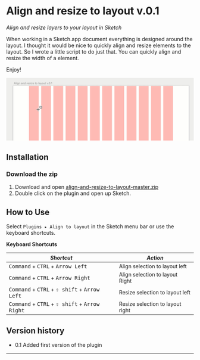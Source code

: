 # Align and resize to layout  v.0.1
_Align and resize layers to your layout in Sketch_

When working in a Sketch.app document everything is designed around the layout. I thought it would be nice to quickly align and resize elements to the layout. So I wrote a little script to do just that. You can quickly align and resize the width of a element.

Enjoy!

![Screencast of the Stickers plugin](demo.gif)

## Installation

### Download the zip
1. Download and open [align-and-resize-to-layout-master.zip](https://github.com/KevinvBre/Align-and-resize-to-layout/archive/master.zip)
2. Double click on the plugin and open up Sketch.

## How to Use
Select `Plugins ▸ Align to layout` in the Sketch menu bar or use the keyboard shortcuts.

**Keyboard Shortcuts**

| *Shortcut*                                        | *Action*                          |
|---------------------------------------------------|-----------------------------------|
| <kbd>Command</kbd> + <kbd>CTRL</kbd> + <kbd>Arrow Left</kbd> | Align selection to layout left
| <kbd>Command</kbd> + <kbd>CTRL</kbd> +  <kbd>Arrow Right</kbd> | Align selection to layout Right
| <kbd>Command</kbd> + <kbd>CTRL</kbd> + <kbd>⇧ shift</kbd> + <kbd>Arrow Left</kbd> | Resize selection to layout left
| <kbd>Command</kbd> + <kbd>CTRL</kbd> + <kbd>⇧ shift</kbd> + <kbd>Arrow Right</kbd> | Resize selection to layout right


## Version history

* 0.1 Added first version of the plugin


---
